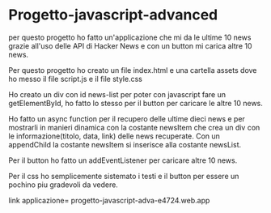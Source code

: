 # Progetto-javascript-advanced

per questo progetto ho fatto un'applicazione che mi da le ultime 10 news grazie all'uso delle API di Hacker News e con un button mi carica altre 10 news.

Per questo progetto ho creato un file index.html e una cartella assets dove ho messo il file script.js e il file style.css

Ho creato un div con id news-list per poter con javascript fare un getElementById, ho fatto lo stesso per il button per caricare le altre 10 news.

Ho fatto un async function per il recupero delle ultime dieci news e per mostrarli in manieri dinamica con la costante newsItem che crea un div con le informazione(titolo, data, link) delle news recuperate. 
Con un appendChild la costante newsItem si inserisce alla costante newsList.

Per il button  ho fatto un addEventListener per caricare altre 10 news.

Per il css ho semplicemente sistemato i testi e il button per essere un pochino piu gradevoli da vedere.

link applicazione= progetto-javascript-adva-e4724.web.app
